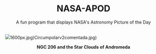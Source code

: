 <div align="center">
  <h1>
    NASA-APOD
  </h1>
</div>
  
<div align="center">
  A fun program that displays NASA's Astronomy Picture of the Day
</div>

<br>

![](https://apod.nasa.gov/apod/image/2411/NGC206_APOD.jpg)1600px.jpg)Circumpolarv2comentada.jpg)

<p align = "center">
  <b>NGC 206 and the Star Clouds of Andromeda</b>
</p>
